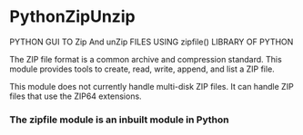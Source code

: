 # PythonZipUnzip
PYTHON GUI TO Zip And unZip FILES USING zipfile() LIBRARY OF PYTHON

The ZIP file format is a common archive and compression standard. This module provides tools to create, read, write, append, and list a ZIP file.

This module does not currently handle multi-disk ZIP files. It can handle ZIP files that use the ZIP64 extensions.

### The zipfile module is an inbuilt module in Python
